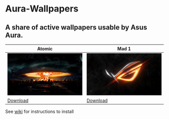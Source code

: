 # Aura-Wallpapers
## A share of active wallpapers usable by Asus Aura.

|Atomic|Mad 1|
|------|-----|
|![ScreenShot](https://github.com/sylverbee/Aura-Wallpapers/blob/assets/atomic_preview.png)|![ScreenShot](https://github.com/sylverbee/Aura-Wallpapers/blob/assets/Mad%201_preview.png)|
|[Download](https://github.com/sylverbee/Aura-Wallpapers/blob/main/Atomic.zip)|[Download](https://github.com/sylverbee/Aura-Wallpapers/blob/main/Mad%201.zip)|

See [wiki](https://github.com/sylverbee/Aura-Wallpapers/wiki) for instructions to install
